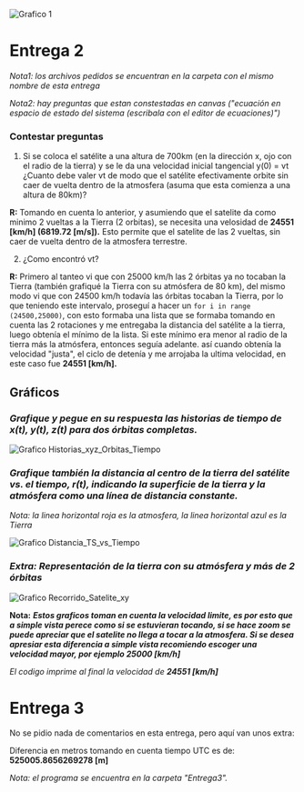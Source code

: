 ![Grafico 1](https://user-images.githubusercontent.com/69159364/91100102-932a5600-e632-11ea-84e0-177b4dc84e90.png)


# Entrega 2

*Nota1: los archivos pedidos se encuentran en la carpeta con el mismo nombre de esta entrega*

*Nota2: hay preguntas que estan constestadas en canvas ("ecuación en espacio de estado del sistema (escribala con el editor de ecuaciones)")*

### Contestar preguntas

1) Si se coloca el satélite a una altura de 700km (en la dirección x, ojo con el radio de la tierra) y se le da una velocidad inicial tangencial y(0) = vt ¿Cuanto debe valer vt de modo que el satélite efectivamente orbite sin caer de vuelta dentro de la atmosfera (asuma que esta comienza a una altura de 80km)?

**R:** Tomando en cuenta lo anterior, y asumiendo que el satelite da como minimo 2 vueltas a la Tierra (2 orbitas), se necesita una velosidad de **24551 [km/h] (6819.72 [m/s]).** Esto permite que el satelite de las 2 vueltas, sin caer de vuelta dentro de la atmosfera terrestre.

2) ¿Como encontró vt?

**R:** Primero al tanteo vi que con 25000 km/h las 2 órbitas ya no tocaban la Tierra (también grafiqué la Tierra con su atmósfera de 80 km), del mismo modo vi que con 24500 km/h todavía las órbitas tocaban la Tierra, por lo que teniendo este intervalo, proseguí a hacer un `for i in range (24500,25000)`, con esto formaba una lista que se formaba tomando en cuenta las 2 rotaciones y me entregaba la distancia del satélite a la tierra, luego obtenía el mínimo de la lista. Si este mínimo era menor al radio de la tierra más la atmósfera, entonces seguía adelante. así cuando obtenía la velocidad "justa", el ciclo de detenía y me arrojaba la ultima velocidad, en este caso fue **24551 [km/h].**

## Gráficos

### *Grafique y pegue en su respuesta las historias de tiempo de x(t), y(t), z(t) para dos órbitas completas.*

![Grafico Historias_xyz_Orbitas_Tiempo](https://user-images.githubusercontent.com/69159364/91487552-e80cdd00-e87b-11ea-9815-a21b75c3e127.png)

### *Grafique también la distancia al centro de la tierra del satélite vs. el tiempo, r(t), indicando la superficie de la tierra y la atmósfera como una línea de distancia constante.*

*Nota: la linea horizontal roja es la atmosfera, la linea horizontal azul es la Tierra*

![Grafico Distancia_TS_vs_Tiempo](https://user-images.githubusercontent.com/69159364/91487992-a3ce0c80-e87c-11ea-8f2b-4f38704748bd.png)

### *Extra: Representación de la tierra con su atmósfera y más de 2 órbitas*

![Grafico Recorrido_Satelite_xy](https://user-images.githubusercontent.com/69159364/91488016-ad577480-e87c-11ea-969b-7c6040493a80.png)

**Nota:** ***Estos graficos toman en cuenta la velocidad limite, es por esto que a simple vista perece como si se estuvieran tocando, si se hace zoom se puede apreciar que el satelite no llega a tocar a la atmosfera. Si se desea apresiar esta diferencia a simple vista recomiendo escoger una velocidad mayor, por ejemplo 25000 [km/h]***

*El codigo imprime al final la velocidad de **24551 [km/h]***

# Entrega 3

No se pidio nada de comentarios en esta entrega, pero aquí van unos extra:

Diferencia en metros tomando en cuenta tiempo UTC es de: **525005.8656269278 [m]**

*Nota: el programa se encuentra en la carpeta "Entrega3".*

